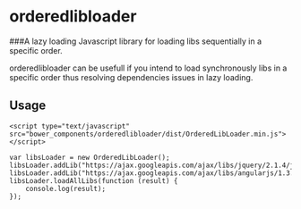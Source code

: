 # orderedlibloader

###A lazy loading Javascript library for loading libs sequentially in a specific order.

orderedlibloader can be usefull if you intend to load synchronously libs in a specific order thus resolving dependencies issues in lazy loading.

## Usage

```
<script type="text/javascript" src="bower_components/orderedlibloader/dist/OrderedLibLoader.min.js"></script>
```

```
var libsLoader = new OrderedLibLoader();
libsLoader.addLib("https://ajax.googleapis.com/ajax/libs/jquery/2.1.4/jquery.min.js");
libsLoader.addLib("https://ajax.googleapis.com/ajax/libs/angularjs/1.3.15/angular.min.js");
libsLoader.loadAllLibs(function (result) {
    console.log(result);
});
```
